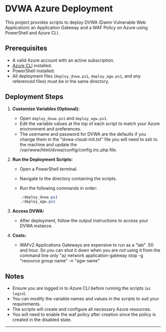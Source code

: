 # DVWA Azure Deployment

This project provides scripts to deploy DVWA (Damn Vulnerable Web Application) an Application Gateway and a WAF Policy on Azure using PowerShell and Azure CLI.

## Prerequisites

- A valid Azure account with an active subscription.
- [Azure CLI](https://docs.microsoft.com/en-us/cli/azure/install-azure-cli) installed.
- PowerShell installed.
- All deployment files (`deploy_dvwa.ps1`, `deploy_agw.ps1`, and any referenced files) must be in the same directory.

## Deployment Steps

1. **Customize Variables (Optional):**
   - Open `deploy_dvwa.ps1` and `deploy_agw.ps1`.
   - Edit the variable values at the top of each script to match your Azure environment and preferences.
   - The username and password for DVWA are the defaults if you change them in the "dvwa-cloud-init.txt" file you will need to ssh to the machine and update the  /var/www/html/dvwa/config/config.inc.php file.

2. **Run the Deployment Scripts:**
   - Open a PowerShell terminal.
   - Navigate to the directory containing the scripts.
   - Run the following commands in order:

     ```powershell
     ./deploy_dvwa.ps1
     ./deploy_agw.ps1
     ```

3. **Access DVWA:**
   - After deployment, follow the output instructions to access your DVWA instance.

4. **Costs:**
   - WAFv2 Applications Gateways are expensive to run as a "lab" .50 and hour.  So you can shut it down when you are not using it from the command line only "az network application-gateway stop -g "resource group name" -n "agw name"

## Notes

- Ensure you are logged in to Azure CLI before running the scripts (`az login`).
- You can modify the variable names and values in the scripts to suit your requirements.
- The scripts will create and configure all necessary Azure resources.
- You will need to enable the waf policy after creation since the policy is created in the disabled state.

---
